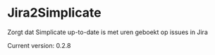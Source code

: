# Jira2Simplicate

Zorgt dat Simplicate up-to-date is met uren geboekt op issues in Jira

Current version: 0.2.8
